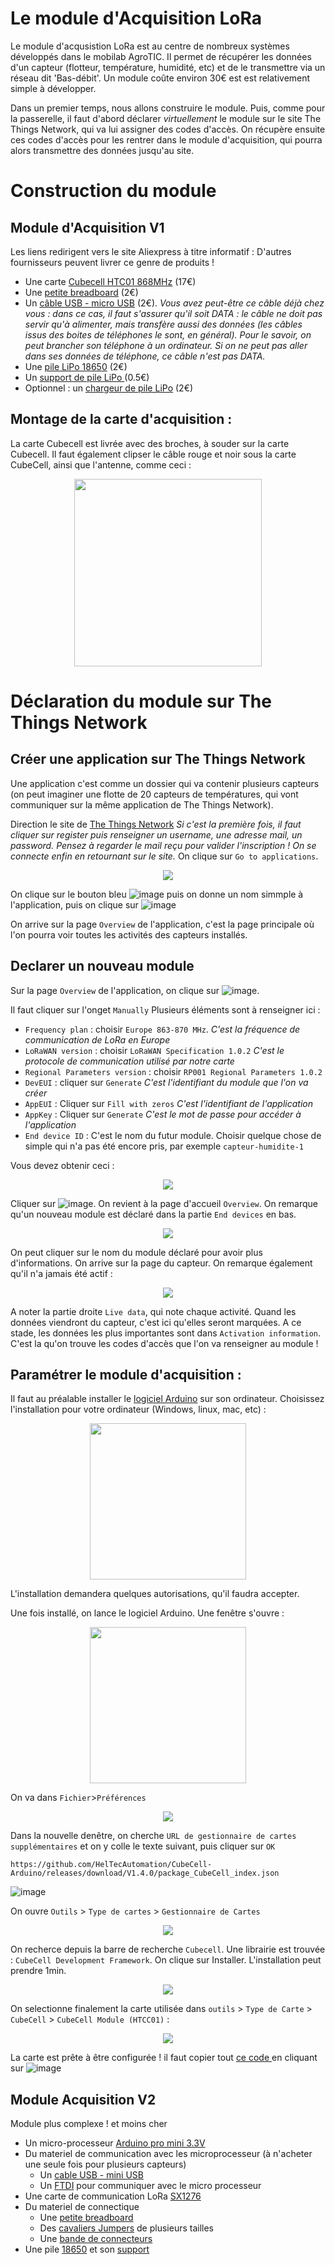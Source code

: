 
# Le module d'Acquisition LoRa

Le module d'acqusistion LoRa est au centre de nombreux systèmes développés dans le mobilab AgroTIC. Il permet de récupérer les données d'un capteur (flotteur, température, humidité, etc) et de le transmettre via un réseau dit 'Bas-débit'. Un module coûte environ 30€ est est relativement simple à développer. 

Dans un premier temps, nous allons construire le module. Puis, comme pour la passerelle, il faut d'abord déclarer *virtuellement* le module sur le site The Things Network, qui va lui assigner des codes d'accès. On récupère ensuite ces codes d'accès pour les rentrer dans le module d'acquisition, qui pourra alors transmettre des données jusqu'au site. 

# Construction du module 
## Module d'Acquisition V1

Les liens redirigent vers le site Aliexpress à titre informatif : D'autres fournisseurs peuvent livrer ce genre de produits ! 

- Une carte [Cubecell HTC01 868MHz](https://www.amazon.fr/LoRaWAN-d%C3%A9veloppement-consommation-d%C3%A9nergie-Intelligente/dp/B07ZH7NL38/ref=sr_1_2?crid=1OHV1O5DEMZ3K&keywords=cubecell&qid=1654076800&sprefix=cubecell%2Caps%2C786&sr=8-2) (17€)
- Une [petite breadboard](https://fr.aliexpress.com/item/32711841420.html?spm=a2g0o.productlist.0.0.65c62a6bTbWAZZ&algo_pvid=d5826731-e561-4cfd-949f-23708ba8ce65&algo_exp_id=d5826731-e561-4cfd-949f-23708ba8ce65-1&pdp_ext_f=%7B%22sku_id%22%3A%2260928567388%22%7D&pdp_npi=2%40dis%21EUR%21%211.21%21%21%211.22%21%21%400b0a050116540768736257657ef0c0%2160928567388%21sea) (2€)
- Un [câble USB - micro USB](https://fr.aliexpress.com/item/1005004011620185.html?spm=a2g0o.productlist.0.0.521c25ae6qpBKJ&algo_pvid=3c669216-9262-4620-b0f1-91bdfd384a27&algo_exp_id=3c669216-9262-4620-b0f1-91bdfd384a27-1&pdp_ext_f=%7B%22sku_id%22%3A%2212000027732934935%22%7D&pdp_npi=2%40dis%21EUR%21%212.42%21%21%21%21%21%400b0a050116540769447078326ef0c0%2112000027732934935%21sea) (2€). _Vous avez peut-être ce câble déjà chez vous : dans ce cas, il faut s'assurer qu'il soit DATA : le câble ne doit pas servir qu'à alimenter, mais transfère aussi des données (les câbles issus des boites de téléphones le sont, en général). Pour le savoir, on peut brancher son téléphone à un ordinateur. Si on ne peut pas aller dans ses données de téléphone, ce câble n'est pas DATA._
- Une [pile LiPo 18650](https://fr.aliexpress.com/item/1005003884402783.html?spm=a2g0o.productlist.0.0.152d3abbwRZw6U&algo_pvid=6e3a1f8f-b240-427e-84e6-4edd11873acb&algo_exp_id=6e3a1f8f-b240-427e-84e6-4edd11873acb-9&pdp_ext_f=%7B%22sku_id%22%3A%2212000027385901241%22%7D&pdp_npi=2%40dis%21EUR%21%2123.65%21%21%21%21%21%402100bddd16540848646242236e36d2%2112000027385901241%21sea) (2€)
- Un [support de pile LiPo ](https://fr.aliexpress.com/item/1005001660193629.html?spm=a2g0o.productlist.0.0.41f663cb5UzfhA&algo_pvid=bb7100fb-5a41-41ea-a0b6-641953164b12&algo_exp_id=bb7100fb-5a41-41ea-a0b6-641953164b12-0&pdp_ext_f=%7B%22sku_id%22%3A%2212000017030989115%22%7D&pdp_npi=2%40dis%21EUR%21%210.57%21%21%21%21%21%402100bddd16540847580796849e36d2%2112000017030989115%21sea) (0.5€)
- Optionnel : un [chargeur de pile LiPo](https://fr.aliexpress.com/item/4000389548504.html?spm=a2g0o.ppclist.product.2.2aa5MKt2MKt2dV&pdp_npi=2%40dis%21EUR%21%E2%82%AC%201%2C50%21%E2%82%AC%201%2C50%21%21%21%21%21%40211b5e2116540847018041103ebb31%2110000001590316714%21btf&_t=pvid%3Aeb3f5609-ca17-4705-a884-e4d30379c65f&afTraceInfo=4000389548504__pc__pcBridgePPC__xxxxxx__1654084702&gatewayAdapt=glo2fra) (2€)

## Montage de la carte d'acquisition : 

La carte Cubecell est livrée avec des broches, à souder sur la carte Cubecell. Il faut également clipser le câble rouge et noir sous la carte CubeCell, ainsi que l'antenne, comme ceci :

<p align="center">
  <img height="300" src="https://user-images.githubusercontent.com/24956276/171400798-5848a176-b9ec-4251-8e83-1398ba19a25d.png">
</p>

# Déclaration du module sur The Things Network

## Créer une application sur The Things Network

Une application c'est comme un dossier qui va contenir plusieurs capteurs (on peut imaginer une flotte de 20 capteurs de températures, qui vont communiquer sur la même application de The Things Network). 

Direction le site de [The Things Network](https://eu1.cloud.thethings.network/console/)  *Si c'est la première fois, il faut cliquer sur register puis renseigner un username, une adresse mail, un password. Pensez à regarder le mail reçu pour valider l'inscription ! On se connecte enfin en retournant sur le site.*
On clique sur ```Go to applications```.

<p align="center">
  <img src="https://user-images.githubusercontent.com/24956276/171421890-cb1e07ed-5135-402c-be44-e4bdf2fffc24.png">
</p>

On clique sur le bouton bleu ![image](https://user-images.githubusercontent.com/24956276/171422130-f0d5dc9c-c491-41a0-8dfb-b492304c2caa.png) puis on donne un nom simmple à l'application, puis on clique sur ![image](https://user-images.githubusercontent.com/24956276/171422264-7c65ba54-6e88-4c42-b1df-06b951284b62.png)

On arrive sur la page ```Overview``` de l'application, c'est la page principale où l'on pourra voir toutes les activités des capteurs installés. 

## Declarer un nouveau module 

Sur la page ```Overview``` de l'application, on clique sur ![image](https://user-images.githubusercontent.com/24956276/171426773-0ec080f6-9ddd-442d-bf35-d37620b5a9f2.png).

Il faut cliquer sur l'onget ```Manually``` Plusieurs éléments sont à renseigner ici : 

- ```Frequency plan``` : choisir ```Europe 863-870 MHz```. *C'est la fréquence de communication de LoRa en Europe*
- ```LoRaWAN version``` : choisir ```LoRaWAN Specification 1.0.2``` *C'est le protocole de communication utilisé par notre carte*
- ```Regional Parameters version``` : choisir ```RP001 Regional Parameters 1.0.2```
- ```DevEUI``` : cliquer sur ```Generate``` *C'est l'identifiant du module que l'on va créer*
- ```AppEUI``` : Cliquer sur ```Fill with zeros``` *C'est l'identifiant de l'application*
- ```AppKey``` : Cliquer sur ```Generate``` *C'est le mot de passe pour accéder à l'application*
- ```End device ID``` : C'est le nom du futur module. Choisir quelque chose de simple qui n'a pas été encore pris, par exemple ```capteur-humidite-1```

Vous devez obtenir ceci : 

<p align="center">
  <img src="https://user-images.githubusercontent.com/24956276/171429266-31c08617-d46f-4cea-834b-96047fd2052d.png">
</p>

Cliquer sur ![image](https://user-images.githubusercontent.com/24956276/171431102-9ed150bc-d95b-4d9f-9a8e-cbf899882d05.png). On revient à la page d'accueil ```Overview```. On remarque qu'un nouveau module est déclaré dans la partie ```End devices``` en bas. 

<p align="center">
  <img src="https://user-images.githubusercontent.com/24956276/171431428-4b5d8664-e3f2-4be4-b7fb-71dd50b029dd.png">
</p>

On peut cliquer sur le nom du module déclaré pour avoir plus d'informations. On arrive sur la page du capteur. On remarque également qu'il n'a jamais été actif : 

<p align="center">
  <img src="https://user-images.githubusercontent.com/24956276/171432079-994e6a3e-9a5f-4b68-90d2-a274cdc170c9.png">
</p>

A noter la partie droite ```Live data```, qui note chaque activité. Quand les données viendront du capteur, c'est ici qu'elles seront marquées. A ce stade, les données les plus importantes sont dans ```Activation information```. C'est la qu'on trouve les codes d'accès que l'on va renseigner au module ! 

## Paramétrer le module d'acquisition :

Il faut au préalable installer le [logiciel Arduino](https://www.arduino.cc/en/software) sur son ordinateur. Choisissez l'installation pour votre ordinateur (Windows, linux, mac, etc) :

<p align="center">
  <img height="250" src="https://user-images.githubusercontent.com/24956276/168775993-2691511c-9ea9-4fee-9f0e-90afb1747dbb.png">
</p>
L'installation demandera quelques autorisations, qu'il faudra accepter.

Une fois installé, on lance le logiciel Arduino. Une fenêtre s'ouvre :

<p align="center">
  <img height="250" src="https://user-images.githubusercontent.com/24956276/168776482-0613947c-0370-4ca8-819b-ab0c045d7667.png">
</p>

On va dans ```Fichier```>```Préférences```

<p align="center">
  <img src="https://user-images.githubusercontent.com/24956276/171402445-3abafa64-0c47-4f23-907e-1e0cedf2e524.png">
</p>

Dans la nouvelle denêtre, on cherche ```URL de gestionnaire de cartes supplémentaires``` et on y colle le texte suivant, puis cliquer sur ```OK```

```https://github.com/HelTecAutomation/CubeCell-Arduino/releases/download/V1.4.0/package_CubeCell_index.json```

![image](https://user-images.githubusercontent.com/24956276/171401907-0fc8333a-9b52-4717-a687-3eac4d24f7d2.png)

On ouvre ```Outils``` > ```Type de cartes``` > ```Gestionnaire de Cartes```

<p align="center">
  <img src="https://user-images.githubusercontent.com/24956276/171403617-b7479014-ef44-430a-ae37-232c8c688a19.png">
</p>

On recherce depuis la barre de recherche ```Cubecell```. Une librairie est trouvée : ```CubeCell Development Framework```. On clique sur Installer. L'installation peut prendre 1min.

<p align="center">
  <img src="https://user-images.githubusercontent.com/24956276/171403910-d90e1c8b-4be9-4b94-936c-cf3e32cdf047.png">
</p>


On selectionne finalement la carte utilisée dans ```outils``` > ```Type de Carte``` > ```CubeCell``` > ```CubeCell Module (HTCC01)``` : 

<p align="center">
  <img src="https://user-images.githubusercontent.com/24956276/171404604-f7375034-6d13-4de5-b73e-26d2fb6caede.png">
</p>

La carte est prête à être configurée ! il faut copier tout [ce code ](https://github.com/Mobilab-AgroTIC/HubIS/blob/main/Capteur_Flowter/Capteur_Flowter_CubeCell/Capteur_Flowter_CubeCell.ino) en cliquant sur ![image](https://user-images.githubusercontent.com/24956276/171434387-205a3612-3891-469a-a072-c84fd2a6e063.png)


## Module Acquisition V2
Module plus complexe ! et moins cher
- Un micro-processeur [Arduino pro mini 3.3V](https://fr.aliexpress.com/item/32821902128.html?spm=a2g0o.productlist.0.0.4ea83f60h7JWI0&algo_pvid=38e1b424-35ff-425a-a42c-1276408fff65&algo_exp_id=38e1b424-35ff-425a-a42c-1276408fff65-1&pdp_ext_f=%7B%22sku_id%22%3A%2267225925113%22%7D&pdp_pi=-1%3B4.08%3B-1%3B-1%40salePrice%3BEUR%3Bsearch-mainSearch)
- Du materiel de communication avec les microprocesseur (à n'acheter une seule fois pour plusieurs capteurs)
  - Un [cable USB - mini USB](https://fr.aliexpress.com/item/1005002978737000.html?spm=a2g0o.productlist.0.0.3e595de2S3YILW&algo_pvid=46864e2f-e3f6-4c67-8893-587e3655681b&algo_exp_id=46864e2f-e3f6-4c67-8893-587e3655681b-0&pdp_ext_f=%7B%22sku_id%22%3A%2212000023042444119%22%7D&pdp_pi=-1%3B1.6%3B-1%3B65%40salePrice%3BEUR%3Bsearch-mainSearch)
  - Un [FTDI](https://fr.aliexpress.com/item/32460118879.html?spm=a2g0o.productlist.0.0.663d6dd2k0WBFN&algo_pvid=a27a1804-25ef-4cca-ac79-6b0babefaff3&algo_exp_id=a27a1804-25ef-4cca-ac79-6b0babefaff3-0&pdp_ext_f=%7B%22sku_id%22%3A%2257041576669%22%7D&pdp_pi=-1%3B1.33%3B-1%3B-1%40salePrice%3BEUR%3Bsearch-mainSearch) pour communiquer avec le micro processeur
- Une carte de communication LoRa [SX1276](https://fr.aliexpress.com/item/4000180826939.html?spm=a2g0o.productlist.0.0.159530acIDSYuy&algo_pvid=6043410b-5fe4-4dfb-9c6f-4f6f0008d24f&algo_exp_id=6043410b-5fe4-4dfb-9c6f-4f6f0008d24f-7&pdp_ext_f=%7B%22sku_id%22%3A%2210000000658383494%22%7D&pdp_pi=-1%3B3.81%3B-1%3B-1%40salePrice%3BEUR%3Bsearch-mainSearch)
- Du materiel de connectique
  - Une [petite breadboard](https://fr.aliexpress.com/item/32711841420.html?spm=a2g0o.productlist.0.0.55c12a6b0FZJQz&algo_pvid=4be2dec8-bf95-4407-8ff7-9a93c33605ad&algo_exp_id=4be2dec8-bf95-4407-8ff7-9a93c33605ad-1&pdp_ext_f=%7B%22sku_id%22%3A%2260928567388%22%7D&pdp_pi=-1%3B1.02%3B-1%3B-1%40salePrice%3BEUR%3Bsearch-mainSearch)
  - Des [cavaliers Jumpers](https://fr.aliexpress.com/item/1005002828254543.html?spm=a2g0o.productlist.0.0.293f4868ss5eVs&algo_pvid=bdf5d51c-405a-43b1-a0ad-a34bbc6cb9cf&algo_exp_id=bdf5d51c-405a-43b1-a0ad-a34bbc6cb9cf-1&pdp_ext_f=%7B%22sku_id%22%3A%2212000022367973906%22%7D&pdp_pi=-1%3B4.7%3B-1%3B156%40salePrice%3BEUR%3Bsearch-mainSearch) de plusieurs tailles
  - Une [bande de connecteurs](https://fr.aliexpress.com/item/32651418137.html?gatewayAdapt=glo2fra&spm=a2g0o.order_list.0.0.21ef5e5bOSVfyT)
- Une pile [18650](https://fr.aliexpress.com/item/32807032859.html?spm=a2g0o.productlist.0.0.2af63abbDiq71g&algo_pvid=2e3a3c09-991c-4c4f-8f64-7eb89c567085&algo_exp_id=2e3a3c09-991c-4c4f-8f64-7eb89c567085-0&pdp_ext_f=%7B%22sku_id%22%3A%2265139771902%22%7D&pdp_pi=-1%3B4.89%3B-1%3B-1%40salePrice%3BEUR%3Bsearch-mainSearch) et son [support](https://fr.aliexpress.com/item/1005001707889794.html?gatewayAdapt=glo2fra&spm=a2g0o.order_list.0.0.21ef5e5blPeHAN)
